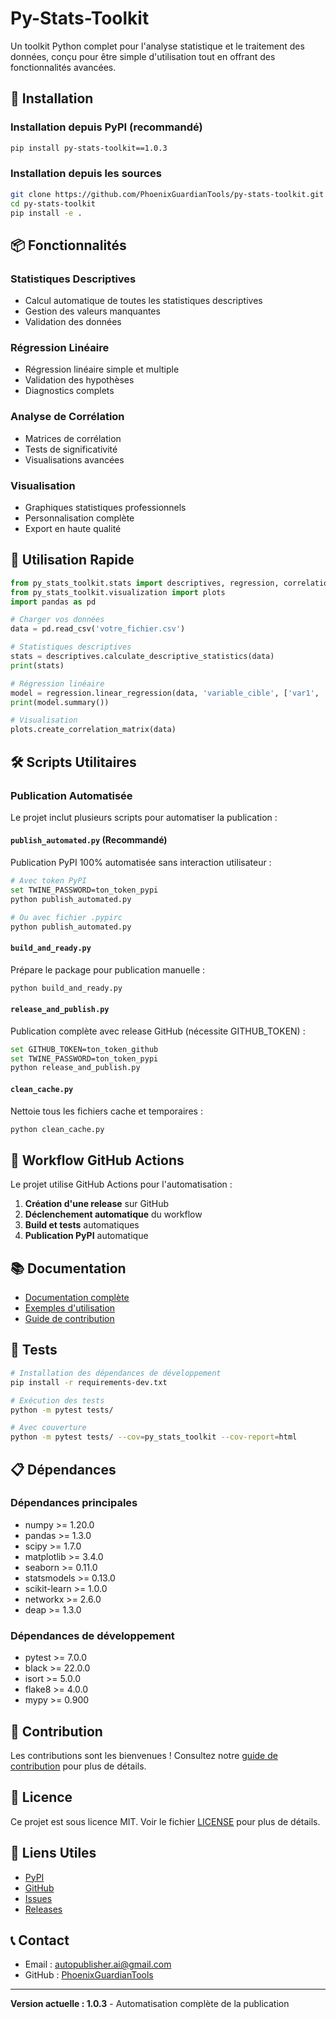 # Py-Stats-Toolkit

Un toolkit Python complet pour l'analyse statistique et le traitement des données, conçu pour être simple d'utilisation tout en offrant des fonctionnalités avancées.

## 🚀 Installation

### Installation depuis PyPI (recommandé)

```bash
pip install py-stats-toolkit==1.0.3
```

### Installation depuis les sources

```bash
git clone https://github.com/PhoenixGuardianTools/py-stats-toolkit.git
cd py-stats-toolkit
pip install -e .
```

## 📦 Fonctionnalités

### Statistiques Descriptives
- Calcul automatique de toutes les statistiques descriptives
- Gestion des valeurs manquantes
- Validation des données

### Régression Linéaire
- Régression linéaire simple et multiple
- Validation des hypothèses
- Diagnostics complets

### Analyse de Corrélation
- Matrices de corrélation
- Tests de significativité
- Visualisations avancées

### Visualisation
- Graphiques statistiques professionnels
- Personnalisation complète
- Export en haute qualité

## 🔧 Utilisation Rapide

```python
from py_stats_toolkit.stats import descriptives, regression, correlation
from py_stats_toolkit.visualization import plots
import pandas as pd

# Charger vos données
data = pd.read_csv('votre_fichier.csv')

# Statistiques descriptives
stats = descriptives.calculate_descriptive_statistics(data)
print(stats)

# Régression linéaire
model = regression.linear_regression(data, 'variable_cible', ['var1', 'var2'])
print(model.summary())

# Visualisation
plots.create_correlation_matrix(data)
```

## 🛠️ Scripts Utilitaires

### Publication Automatisée

Le projet inclut plusieurs scripts pour automatiser la publication :

#### `publish_automated.py` (Recommandé)
Publication PyPI 100% automatisée sans interaction utilisateur :

```bash
# Avec token PyPI
set TWINE_PASSWORD=ton_token_pypi
python publish_automated.py

# Ou avec fichier .pypirc
python publish_automated.py
```

#### `build_and_ready.py`
Prépare le package pour publication manuelle :

```bash
python build_and_ready.py
```

#### `release_and_publish.py`
Publication complète avec release GitHub (nécessite GITHUB_TOKEN) :

```bash
set GITHUB_TOKEN=ton_token_github
set TWINE_PASSWORD=ton_token_pypi
python release_and_publish.py
```

#### `clean_cache.py`
Nettoie tous les fichiers cache et temporaires :

```bash
python clean_cache.py
```

## 🔄 Workflow GitHub Actions

Le projet utilise GitHub Actions pour l'automatisation :

1. **Création d'une release** sur GitHub
2. **Déclenchement automatique** du workflow
3. **Build et tests** automatiques
4. **Publication PyPI** automatique

## 📚 Documentation

- [Documentation complète](https://py-stats-toolkit.readthedocs.io/)
- [Exemples d'utilisation](https://github.com/PhoenixGuardianTools/py-stats-toolkit/tree/main/examples)
- [Guide de contribution](CONTRIBUTING.md)

## 🧪 Tests

```bash
# Installation des dépendances de développement
pip install -r requirements-dev.txt

# Exécution des tests
python -m pytest tests/

# Avec couverture
python -m pytest tests/ --cov=py_stats_toolkit --cov-report=html
```

## 📋 Dépendances

### Dépendances principales
- numpy >= 1.20.0
- pandas >= 1.3.0
- scipy >= 1.7.0
- matplotlib >= 3.4.0
- seaborn >= 0.11.0
- statsmodels >= 0.13.0
- scikit-learn >= 1.0.0
- networkx >= 2.6.0
- deap >= 1.3.0

### Dépendances de développement
- pytest >= 7.0.0
- black >= 22.0.0
- isort >= 5.0.0
- flake8 >= 4.0.0
- mypy >= 0.900

## 🤝 Contribution

Les contributions sont les bienvenues ! Consultez notre [guide de contribution](CONTRIBUTING.md) pour plus de détails.

## 📄 Licence

Ce projet est sous licence MIT. Voir le fichier [LICENSE](LICENSE) pour plus de détails.

## 🔗 Liens Utiles

- [PyPI](https://pypi.org/project/py-stats-toolkit/)
- [GitHub](https://github.com/PhoenixGuardianTools/py-stats-toolkit)
- [Issues](https://github.com/PhoenixGuardianTools/py-stats-toolkit/issues)
- [Releases](https://github.com/PhoenixGuardianTools/py-stats-toolkit/releases)

## 📞 Contact

- Email : autopublisher.ai@gmail.com
- GitHub : [PhoenixGuardianTools](https://github.com/PhoenixGuardianTools)

---

**Version actuelle : 1.0.3** - Automatisation complète de la publication 